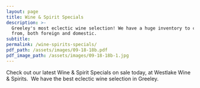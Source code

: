 ```yaml
---
layout: page
title: Wine & Spirit Specials
description: >-
  Greeley's most eclectic wine selection! We have a huge inventory to choose
  from, both foreign and domestic.
subtitle:
permalink: /wine-spirits-specials/
pdf_path: /assets/images/09-18-18b.pdf
pdf_image_path: /assets/images/09-18-18b-1.jpg
---
```


Check out our latest Wine & Spirit Specials on sale today, at Westlake Wine & Spirits.  We have the best eclectic wine selection in Greeley.